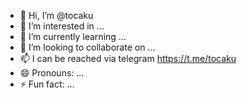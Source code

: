 - 👋 Hi, I’m @tocaku
- 👀 I’m interested in ...
- 🌱 I’m currently learning ...
- 💞️ I’m looking to collaborate on ...
- 📫 I can be reached via telegram https://t.me/tocaku
- 😄 Pronouns: ...
- ⚡ Fun fact: ...

<!---
tocaku/tocaku is a ✨ special ✨ repository because its `README.md` (this file) appears on your GitHub profile.
You can click the Preview link to take a look at your changes.
--->
